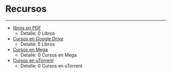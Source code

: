 # Recursos
---

* [libros en PDF](recursos/libros.md)
    - Detalle: 0 Libros
* [Cursos en Google Drive](recursos/cursos.md)
    - Detalle: 5 Libros   
* [Cursos en Mega](recursos/mega.md)
    - Detalle: 0 Cursos en Mega
* [Cursos en uTorrent](recursos/utorrent.md)
    - Detalle: 0 Cursos en uTorrent
